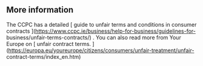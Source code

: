 ##  More information

The CCPC has a detailed [ guide to unfair terms and conditions in consumer
contracts ](https://www.ccpc.ie/business/help-for-business/guidelines-for-
business/unfair-terms-contracts/) . You can also read more from Your Europe on
[ unfair contract terms.
](https://europa.eu/youreurope/citizens/consumers/unfair-treatment/unfair-
contract-terms/index_en.htm)

